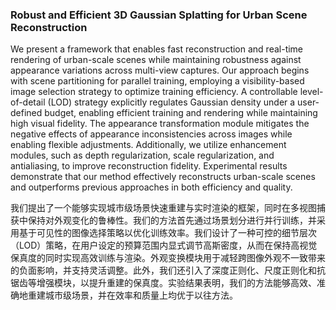 ### Robust and Efficient 3D Gaussian Splatting for Urban Scene Reconstruction

We present a framework that enables fast reconstruction and real-time rendering of urban-scale scenes while maintaining robustness against appearance variations across multi-view captures. Our approach begins with scene partitioning for parallel training, employing a visibility-based image selection strategy to optimize training efficiency. A controllable level-of-detail (LOD) strategy explicitly regulates Gaussian density under a user-defined budget, enabling efficient training and rendering while maintaining high visual fidelity. The appearance transformation module mitigates the negative effects of appearance inconsistencies across images while enabling flexible adjustments. Additionally, we utilize enhancement modules, such as depth regularization, scale regularization, and antialiasing, to improve reconstruction fidelity. Experimental results demonstrate that our method effectively reconstructs urban-scale scenes and outperforms previous approaches in both efficiency and quality.

我们提出了一个能够实现城市级场景快速重建与实时渲染的框架，同时在多视图捕获中保持对外观变化的鲁棒性。我们的方法首先通过场景划分进行并行训练，并采用基于可见性的图像选择策略以优化训练效率。我们设计了一种可控的细节层次（LOD）策略，在用户设定的预算范围内显式调节高斯密度，从而在保持高视觉保真度的同时实现高效训练与渲染。外观变换模块用于减轻跨图像外观不一致带来的负面影响，并支持灵活调整。此外，我们还引入了深度正则化、尺度正则化和抗锯齿等增强模块，以提升重建的保真度。实验结果表明，我们的方法能够高效、准确地重建城市级场景，并在效率和质量上均优于以往方法。
